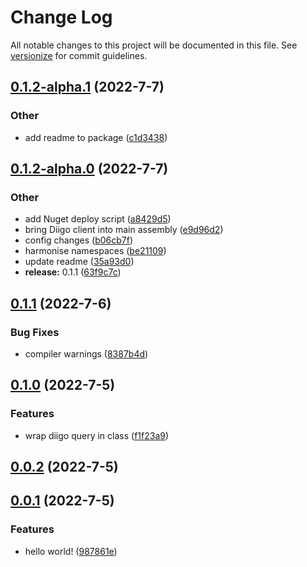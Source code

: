 # Change Log

All notable changes to this project will be documented in this file. See [versionize](https://github.com/versionize/versionize) for commit guidelines.

<a name="0.1.2-alpha.1"></a>
## [0.1.2-alpha.1](https://www.github.com/synesthesia/digger/releases/tag/v0.1.2-alpha.1) (2022-7-7)

### Other

* add readme to package ([c1d3438](https://www.github.com/synesthesia/digger/commit/c1d34382f5a472a10a6968ef498911afd96d6421))

<a name="0.1.2-alpha.0"></a>
## [0.1.2-alpha.0](https://www.github.com/synesthesia/digger/releases/tag/v0.1.2-alpha.0) (2022-7-7)

### Other

* add Nuget deploy script ([a8429d5](https://www.github.com/synesthesia/digger/commit/a8429d5732dc65d031c5608f6bdbb0d657e63ba9))
* bring Diigo client into main assembly ([e9d96d2](https://www.github.com/synesthesia/digger/commit/e9d96d2c07d06e6997715958d667c09ee90877df))
* config changes ([b06cb7f](https://www.github.com/synesthesia/digger/commit/b06cb7f1155555c033619b365b4718c7ad0d9701))
* harmonise namespaces ([be21109](https://www.github.com/synesthesia/digger/commit/be2110922791910a6cc1a12f7b16254435edf149))
* update readme ([35a93d0](https://www.github.com/synesthesia/digger/commit/35a93d068e7dc2c7e62477c006815160199de54c))
* **release:** 0.1.1 ([63f9c7c](https://www.github.com/synesthesia/digger/commit/63f9c7c6ffad22b03e6dc93e13a07250ae0abc54))

<a name="0.1.1"></a>
## [0.1.1](https://www.github.com/synesthesia/digger/releases/tag/v0.1.1) (2022-7-6)

### Bug Fixes

* compiler warnings ([8387b4d](https://www.github.com/synesthesia/digger/commit/8387b4d81d502ea3b48d2fd591af3e12eb7c2a8c))

<a name="0.1.0"></a>
## [0.1.0](https://www.github.com/synesthesia/digger/releases/tag/v0.1.0) (2022-7-5)

### Features

* wrap diigo query in class ([f1f23a9](https://www.github.com/synesthesia/digger/commit/f1f23a95e89fa7646651b69be19e144cb715a6e7))

<a name="0.0.2"></a>
## [0.0.2](https://www.github.com/synesthesia/digger/releases/tag/v0.0.2) (2022-7-5)

<a name="0.0.1"></a>
## [0.0.1](https://www.github.com/synesthesia/digger/releases/tag/v0.0.1) (2022-7-5)

### Features

* hello world! ([987861e](https://www.github.com/synesthesia/digger/commit/987861ee7b0ed14a59f0251583b2fb8a60683757))

